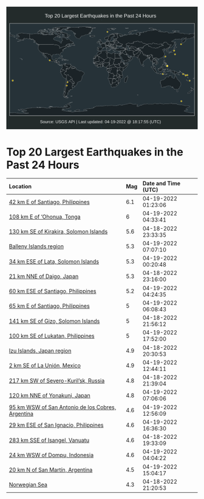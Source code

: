 ![Map](./map.png)

# Top 20 Largest Earthquakes in the Past 24 Hours

| Location | Mag | Date and Time (UTC) |
|:---|:---|:---|
| [42 km E of Santiago, Philippines](https://earthquake.usgs.gov/earthquakes/eventpage/us7000h373) | 6.1 | 04-19-2022 01:23:06 |
| [108 km E of ‘Ohonua, Tonga](https://earthquake.usgs.gov/earthquakes/eventpage/us7000h393) | 6 | 04-19-2022 04:33:41 |
| [130 km SE of Kirakira, Solomon Islands](https://earthquake.usgs.gov/earthquakes/eventpage/us7000h36n) | 5.6 | 04-18-2022 23:33:35 |
| [Balleny Islands region](https://earthquake.usgs.gov/earthquakes/eventpage/us7000h3ag) | 5.3 | 04-19-2022 07:07:10 |
| [34 km ESE of Lata, Solomon Islands](https://earthquake.usgs.gov/earthquakes/eventpage/us7000h36v) | 5.3 | 04-19-2022 00:20:48 |
| [21 km NNE of Daigo, Japan](https://earthquake.usgs.gov/earthquakes/eventpage/us7000h36f) | 5.3 | 04-18-2022 23:16:00 |
| [60 km ESE of Santiago, Philippines](https://earthquake.usgs.gov/earthquakes/eventpage/us7000h390) | 5.2 | 04-19-2022 04:24:35 |
| [65 km E of Santiago, Philippines](https://earthquake.usgs.gov/earthquakes/eventpage/us7000h39w) | 5 | 04-19-2022 06:08:43 |
| [141 km SE of Gizo, Solomon Islands](https://earthquake.usgs.gov/earthquakes/eventpage/us7000h362) | 5 | 04-18-2022 21:56:12 |
| [100 km SE of Lukatan, Philippines](https://earthquake.usgs.gov/earthquakes/eventpage/us7000h3dv) | 5 | 04-19-2022 17:52:00 |
| [Izu Islands, Japan region](https://earthquake.usgs.gov/earthquakes/eventpage/us7000h35c) | 4.9 | 04-18-2022 20:30:53 |
| [2 km SE of La Unión, Mexico](https://earthquake.usgs.gov/earthquakes/eventpage/us7000h3bw) | 4.9 | 04-19-2022 12:44:11 |
| [217 km SW of Severo-Kuril’sk, Russia](https://earthquake.usgs.gov/earthquakes/eventpage/us7000h360) | 4.8 | 04-18-2022 21:39:04 |
| [120 km NNE of Yonakuni, Japan](https://earthquake.usgs.gov/earthquakes/eventpage/us7000h3ah) | 4.8 | 04-19-2022 07:06:06 |
| [95 km WSW of San Antonio de los Cobres, Argentina](https://earthquake.usgs.gov/earthquakes/eventpage/us7000h3bz) | 4.6 | 04-19-2022 12:56:09 |
| [29 km ESE of San Ignacio, Philippines](https://earthquake.usgs.gov/earthquakes/eventpage/us7000h3dm) | 4.6 | 04-19-2022 16:36:30 |
| [283 km SSE of Isangel, Vanuatu](https://earthquake.usgs.gov/earthquakes/eventpage/us7000h34z) | 4.6 | 04-18-2022 19:33:09 |
| [24 km WSW of Dompu, Indonesia](https://earthquake.usgs.gov/earthquakes/eventpage/us7000h38u) | 4.6 | 04-19-2022 04:04:22 |
| [20 km N of San Martín, Argentina](https://earthquake.usgs.gov/earthquakes/eventpage/us7000h3cb) | 4.5 | 04-19-2022 15:04:17 |
| [Norwegian Sea](https://earthquake.usgs.gov/earthquakes/eventpage/us7000h35x) | 4.3 | 04-18-2022 21:20:53 |
